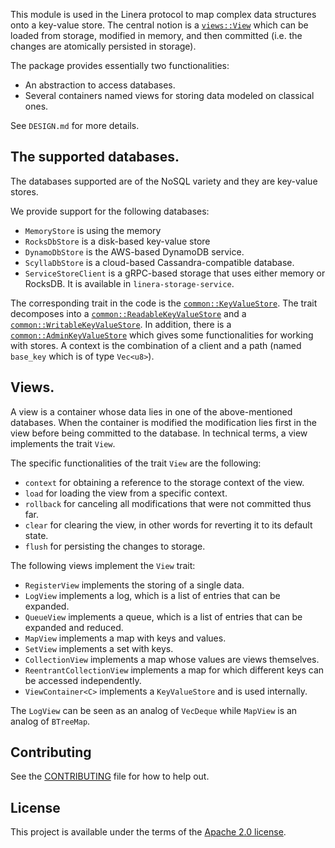 <!-- cargo-rdme start -->

This module is used in the Linera protocol to map complex data structures onto a
key-value store. The central notion is a [`views::View`](https://docs.rs/linera-views/latest/linera_views/views/trait.View.html)
which can be loaded from storage, modified in memory, and then committed (i.e. the changes are atomically persisted in storage).

The package provides essentially two functionalities:
* An abstraction to access databases.
* Several containers named views for storing data modeled on classical ones.

See `DESIGN.md` for more details.

## The supported databases.

The databases supported are of the NoSQL variety and they are key-value stores.

We provide support for the following databases:
* `MemoryStore` is using the memory
* `RocksDbStore` is a disk-based key-value store
* `DynamoDbStore` is the AWS-based DynamoDB service.
* `ScyllaDbStore` is a cloud-based Cassandra-compatible database.
* `ServiceStoreClient` is a gRPC-based storage that uses either memory or RocksDB. It is available in `linera-storage-service`.

The corresponding trait in the code is the [`common::KeyValueStore`](https://docs.rs/linera-views/latest/linera_views/common/trait.KeyValueStore.html).
The trait decomposes into a [`common::ReadableKeyValueStore`](https://docs.rs/linera-views/latest/linera_views/common/trait.ReadableKeyValueStore.html)
and a [`common::WritableKeyValueStore`](https://docs.rs/linera-views/latest/linera_views/common/trait.WritableKeyValueStore.html).
In addition, there is a [`common::AdminKeyValueStore`](https://docs.rs/linera-views/latest/linera_views/common/trait.AdminKeyValueStore.html)
which gives some functionalities for working with stores.
A context is the combination of a client and a path (named `base_key` which is of type `Vec<u8>`).

## Views.

A view is a container whose data lies in one of the above-mentioned databases.
When the container is modified the modification lies first in the view before
being committed to the database. In technical terms, a view implements the trait `View`.

The specific functionalities of the trait `View` are the following:
* `context` for obtaining a reference to the storage context of the view.
* `load` for loading the view from a specific context.
* `rollback` for canceling all modifications that were not committed thus far.
* `clear` for clearing the view, in other words for reverting it to its default state.
* `flush` for persisting the changes to storage.

The following views implement the `View` trait:
* `RegisterView` implements the storing of a single data.
* `LogView` implements a log, which is a list of entries that can be expanded.
* `QueueView` implements a queue, which is a list of entries that can be expanded and reduced.
* `MapView` implements a map with keys and values.
* `SetView` implements a set with keys.
* `CollectionView` implements a map whose values are views themselves.
* `ReentrantCollectionView` implements a map for which different keys can be accessed independently.
* `ViewContainer<C>` implements a `KeyValueStore` and is used internally.

The `LogView` can be seen as an analog of `VecDeque` while `MapView` is an analog of `BTreeMap`.

<!-- cargo-rdme end -->

## Contributing

See the [CONTRIBUTING](../CONTRIBUTING.md) file for how to help out.

## License

This project is available under the terms of the [Apache 2.0 license](../LICENSE).
